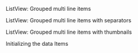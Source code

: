 ListView: Grouped multi line items
<snippet id='multi-line-grouped-basic-html'/>

ListView: Grouped multi line items with separators
<snippet id='multi-line-grouped-borders-html'/>

ListView: Grouped multi line items with thumbnails
<snippet id='multi-line-grouped-thumbs-html'/>

Initializing the data Items
<snippet id='multi-line-grouped-code'/>

